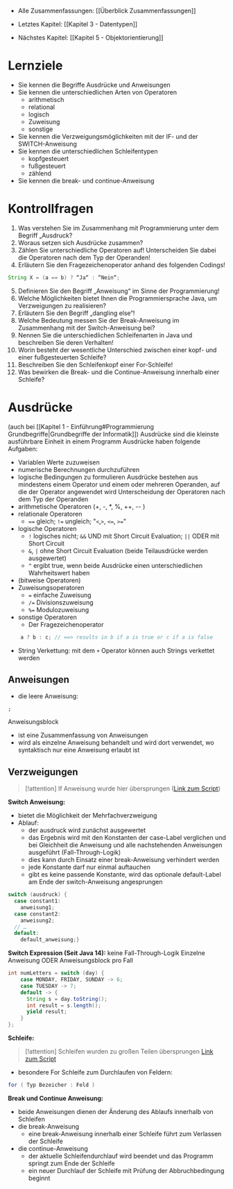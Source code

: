 - Alle Zusammenfassungen: [[Überblick Zusammenfassungen]]

- Letztes Kapitel: [[Kapitel 3 - Datentypen]]
- Nächstes Kapitel: [[Kapitel 5 - Objektorientierung]]
# Lernziele
- Sie kennen die Begriffe Ausdrücke und Anweisungen
- Sie kennen die unterschiedlichen Arten von Operatoren
    - arithmetisch
    - relational
    - logisch
    - Zuweisung
    - sonstige
- Sie kennen die Verzweigungsmöglichkeiten mit der IF- und der SWITCH-Anweisung
- Sie kennen die unterschiedlichen Schleifentypen
    - kopfgesteuert
    - fußgesteuert
    - zählend
- Sie kennen die break- und continue-Anweisung
# Kontrollfragen
1. Was verstehen Sie im Zusammenhang mit Programmierung unter dem Begriff „Ausdruck?
2. Woraus setzen sich Ausdrücke zusammen?
3. Zählen Sie unterschiedliche Operatoren auf! Unterscheiden Sie dabei die Operatoren nach dem Typ der Operanden!
4. Erläutern Sie den Fragezeichenoperator anhand des folgenden Codings!

```java
String X = (a == b) ? “Ja“ : “Nein“;
```

5. Definieren Sie den Begriff „Anweisung“ im Sinne der Programmierung!
6. Welche Möglichkeiten bietet Ihnen die Programmiersprache Java, um Verzweigungen zu realisieren?
7. Erläutern Sie den Begriff „dangling else“!
8. Welche Bedeutung messen Sie der Break-Anweisung im Zusammenhang mit der Switch-Anweisung bei?
9. Nennen Sie die unterschiedlichen Schleifenarten in Java und beschreiben Sie deren Verhalten!
10. Worin besteht der wesentliche Unterschied zwischen einer kopf- und einer fußgesteuerten Schleife?
11. Beschreiben Sie den Schleifenkopf einer For-Schleife!
12. Was bewirken die Break- und die Continue-Anweisung innerhalb einer Schleife?
# Ausdrücke
(auch bei [[Kapitel 1 - Einführung#Programmierung Grundbegriffe|Grundbegriffe der Informatik]])
Ausdrücke sind die kleinste ausführbare Einheit in einem Programm
Ausdrücke haben folgende Aufgaben: 
- Variablen Werte zuzuweisen
- numerische Berechnungen durchzuführen
- logische Bedingungen zu formulieren
Ausdrücke bestehen aus mindestens einem Operator und einem oder mehreren Operanden, auf die der Operator angewendet wird
Unterscheidung der Operatoren nach dem Typ der Operanden
- arithmetische Operatoren (+, -, \*, %, ++, -- )
- relationale Operatoren
	- ``==`` gleich; ``!=`` ungleich; "``<``,``>``, ``<=``, ``>=``"
- logische Operatoren
	- ``!`` logisches nicht; ``&&`` UND mit Short Circuit Evaluation; ``||`` ODER mit Short Circuit
	- ``&``, ``|`` ohne Short Circuit Evaluation (beide Teilausdrücke werden ausgewertet)
	- `^` ergibt true, wenn beide Ausdrücke einen unterschiedlichen Wahrheitswert haben
- (bitweise Operatoren)
- Zuweisungsoperatoren
	- ``=`` einfache Zuweisung
	- ``/=`` Divisionszuweisung
	- ``%=`` Modulozuweisung
- sonstige Operatoren
	- Der Fragezeichenoperator 
```java
	a ? b : c; // ==> results in b if a is true or c if a is false
```
- String Verkettung: mit dem ``+`` Operator können auch Strings verkettet werden
## Anweisungen
- die leere Anweisung:
```
;
```
Anweisungsblock
- ist eine Zusammenfassung von Anweisungen
- wird als einzelne Anweisung behandelt und wird dort verwendet, wo syntaktisch nur eine Anweisung erlaubt ist
## Verzweigungen

> [!attention] If Anweisung wurde hier übersprungen
> ([Link zum Script](https://matthiasbergneels.github.io/md-scripts/01_Programmieren_Vorlesung/Programmierenskript_1.Semester.html#/35/1))

**Switch Anweisung:**
- bietet die Möglichkeit der Mehrfachverzweigung
- Ablauf:
	- der ausdruck wird zunächst ausgewertet
	- das Ergebnis wird mit den Konstanten der case-Label verglichen und bei Gleichheit die Anweisung und alle nachstehenden Anweisungen ausgeführt (Fall-Through-Logik)
	- dies kann durch Einsatz einer break-Anweisung verhindert werden
	- jede Konstante darf nur einmal auftauchen
	- gibt es keine passende Konstante, wird das optionale default-Label am Ende der switch-Anweisung angesprungen
```java
switch (ausdruck) {
  case constant1:
    anweisung1;
  case constant2:
    anweisung2;
  // …
  default:
    default_anweisung;}
```
**Switch Expression (Seit Java 14):**
keine Fall-Through-Logik
Einzelne Anweisung ODER Anweisungsblock pro Fall
```java
int numLetters = switch (day) {
    case MONDAY, FRIDAY, SUNDAY -> 6;
    case TUESDAY -> 7;
    default -> {
      String s = day.toString();
      int result = s.length();
      yield result;
    }
};
```

**Schleife:**

> [!attention] Schleifen wurden zu großen Teilen übersprungen
> [Link zum Script](https://matthiasbergneels.github.io/md-scripts/01_Programmieren_Vorlesung/Programmierenskript_1.Semester.html#/36)

- besondere For Schleife zum Durchlaufen von Feldern:
```java
for ( Typ Bezeicher : Feld )
```

**Break und Continue Anweisung:**
- beide Anweisungen dienen der Änderung des Ablaufs innerhalb von Schleifen
- die break-Anweisung
    - eine break-Anweisung innerhalb einer Schleife führt zum Verlassen der Schleife
- die continue-Anweisung
    - der aktuelle Schleifendurchlauf wird beendet und das Programm springt zum Ende der Schleife
    - ein neuer Durchlauf der Schleife mit Prüfung der Abbruchbedingung beginnt
